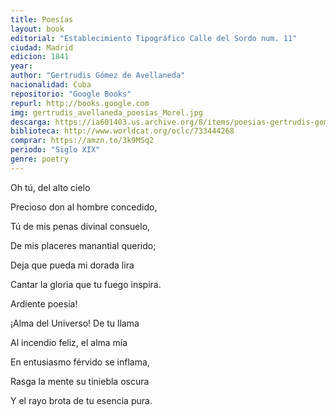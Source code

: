 ```yaml
---
title: Poesías
layout: book
editorial: "Establecimiento Tipográfico Calle del Sordo num. 11"
ciudad: Madrid
edicion: 1841
year: 
author: "Gertrudis Gómez de Avellaneda"
nacionalidad: Cuba
repositorio: "Google Books"
repurl: http://books.google.com 
img: gertrudis_avellaneda_poesias_Morel.jpg
descarga: https://ia601403.us.archive.org/8/items/poesias-gertrudis-gomez-de-avellaneda/Poes%C3%ADas%20-%20Gertrudis%20G%C3%B3mez%20de%20Avellaneda.pdf
biblioteca: http://www.worldcat.org/oclc/733444268
comprar: https://amzn.to/3k9MSq2
periodo: "Siglo XIX"
genre: poetry
---
```

 
Oh tú, del alto cielo
 
Precioso don al hombre concedido,
 
Tú de mis penas divinal consuelo,
  
De mis placeres manantial querido;
 
Deja que pueda mi dorada lira
 
Cantar la gloria que tu fuego inspira.
 
 
Ardiente poesía!
 
¡Alma del Universo! De tu llama
 
Al incendio feliz, el alma mía
 
En entusiasmo férvido se inflama,
 
Rasga la mente su tiniebla oscura
 
Y el rayo brota de tu esencia pura.




